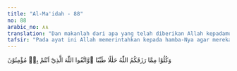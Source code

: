 ```yaml
---
title: "Al-Ma'idah - 88"
no: 88
arabic_no: ٨٨
translation: "Dan makanlah dari apa yang telah diberikan Allah kepadamu sebagai rezeki yang halal dan baik, dan bertakwalah kepada Allah yang kamu beriman kepada-Nya."
tafsir: "Pada ayat ini Allah memerintahkan kepada hamba-Nya agar mereka makan rezeki yang halal dan baik, yang telah dikaruniakan-Nya kepada mereka. \"Halal\" di sini mengandung pengertian, halal bendanya dan halal cara memperolehnya. Sedangkan \"baik\" adalah dari segi kemanfaatannya, yaitu yang mengandung manfaat dan maslahat bagi tubuh, mengandung gizi, vitamin, protein dan sebagainya. Makanan tidak baik, selain tidak mengandung gizi, juga jika dikonsumsi akan merusak kesehatan.\n\nPrinsip \"halal dan baik\" ini hendaknya senantiasa menjadi perhatian dalam menentukan makanan dan minuman yang akan dimakan untuk diri sendiri dan untuk keluarga, karena makanan dan minuman itu tidak hanya berpengaruh terhadap jasmani, melainkan juga terhadap rohani.\n\nSetiap daging yang tumbuh dari sesuatu yang haram, maka neraka lebih baik baginya. (Riwayat at-Tirmidzi)\n\nTidak ada halangan bagi orang-orang mukmin yang mampu, untuk menikmati makanan dan minuman yang enak, dan untuk mengadakan hubungan dengan isteri, akan tetapi haruslah menaati ketentuan-ketentuan yang telah ditetapkan syara', yaitu: baik, halal dan menurut ukuran yang layak dan tidak berlebihan. Maka pada akhir ayat ini Allah memperingatkan orang beriman agar mereka berhati-hati dan bertakwa kepada-Nya dalam soal makanan, minuman, dan kenikmatan-kenikmatan lainnya. Janganlah mereka menetapkan hukum-hukum menurut kemauan sendiri dan tidak pula berlebihan dalam menikmati apa-apa yang telah dihalalkan-Nya.\n\nDalam ayat lain Allah berfirman:\n\nmakan dan minumlah, tetapi jangan berlebihan. Sungguh, Allah tidak menyukai orang yang berlebih-lebihan. (al-A'raf/7: 31)\n\nAgama Islam sangat mengutamakan kesederhanaan. Ia tidak membenarkan umatnya berlebih-lebihan dalam makan, minum, berpakaian dan sebagainya, bahkan dalam beribadah. Sebaliknya, juga tidak dibenarkannya seseorang terlalu menahan diri dari menikmati sesuatu, padahal ia mampu untuk memperolehnya. Apalagi bila sifat menahan diri itu sampai mendorongnya untuk mengharamkan apa-apa yang telah dihalalkan syara'.\n\nSetiap orang beriman diperintahkan Allah swt. untuk senantiasa mengkonsumsi makanan yang halal dan baik (mengandung gizi dan vitamin yang cukup). Jadi bagian ayat yang berbunyi halal dan baik (arab: halalan thayyiba) tersebut di atas mengandung makna dua aspek yang akan melekat pada setiap rezeki makanan yang dikonsumi manusia. Aspek pertama, hendaklah makanan didapatkan dengan cara yang halal yang sesuai dengan syariat Islam yang dicontohkan Rasul. Dalam hal ini mengandung makna perintah untuk bermuamalah yang benar. Jangan dengan cara paksa, tipu, curi, atau dengan cara-cara yang diharamkan dalam syariat Islam. Sementara dalam aspek baik atau thayyib adalah dari sisi kandungan zat makanan yang dikonsumi. Makanan hendaknya mengandung zat yang dibutuhkan oleh tubuh, baik mutu maupun jumlah. Makanan gizi berimbang adalah yang dianjurkan. Ada makanan yang halal tapi tidak thayyib, misalnya Rasul mencontohkan kepala, kulit dan jeroan binatang sembelihan dibuang. Bahkan beliau bersabda jangan makan tulang karena tulang adalah makanan untuk saudaramu dari bangsa jin. Hasil penelitian menunjukkan bahwa bagian-bagian tersebut ternyata banyak mengandung zat penyebab kadar kolestrerol darah dalam tubuh manusia cepat meningkat.\n\nRasulullah telah memberikan suri teladan tentang kesederhanaan ini. Dalam segala segi kehidupannya, beliau senantiasa bersifat sederhana, padahal jika beliau mau niscaya beliau dapat saja menikmati segala macam kenikmatan itu sepuas hati. Akan tetapi beliau tidak berbuat demikian, karena sebagai seorang pemimpin, beliau memimpin dan memberi teladan kepada umatnya, pola hidup sederhana, tetapi tidak menyiksa diri."
---
```


وَكُلُوْا مِمَّا رَزَقَكُمُ اللّٰهُ حَلٰلًا طَيِّبًا ۖوَّاتَّقُوا اللّٰهَ الَّذِيْٓ اَنْتُمْ بِهٖ مُؤْمِنُوْنَ 
